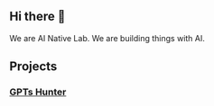 ## Hi there 👋

We are AI Native Lab.
We are building things with AI.

## Projects

### [GPTs Hunter](https://www.gptshunter.com)
